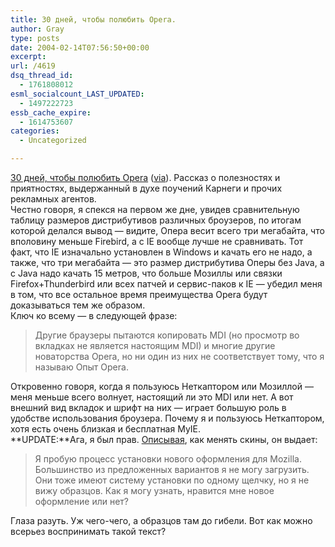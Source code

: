 ```yaml
---
title: 30 дней, чтобы полюбить Opera.
author: Gray
type: posts
date: 2004-02-14T07:56:50+00:00
excerpt:
url: /4619
dsq_thread_id:
  - 1761808012
esml_socialcount_LAST_UPDATED:
  - 1497222723
essb_cache_expire:
  - 1614753607
categories:
  - Uncategorized

---
```








<a href="http://tntluoma.com/opera/lover/7/ru/" target="_blank">30 дней, чтобы полюбить Opera</a> (<a href="http://www.daysleepersdesign.com/blog/archive/2004/02/13/30_aeie_oiau_ieieeaeoue_opera_7.html" target="_blank">via</a>). Рассказ о полезностях и приятностях, выдержанный в духе поучений Карнеги и прочих рекламных агентов.  
Честно говоря, я спекся на первом же дне, увидев сравнительную таблицу размеров дистрибутивов различных броузеров, по итогам которой делался вывод &#8212; видите, Опера весит всего три мегабайта, что вполовину меньше Firebird, а с IE вообще лучше не сравнивать. Тот факт, что IE изначально установлен в Windows и качать его не надо, а также, что три мегабайта &#8212; это размер дистрибутива Оперы без Java, а с Java надо качать 15 метров, что больше Мозиллы или связки Firefox+Thunderbird или всех патчей и сервис-паков к IE &#8212; убедил меня в том, что все остальное время преимущества Opera будут доказываться тем же образом.  
Ключ ко всему &#8212; в следующей фразе:

> Другие браузеры пытаются копировать MDI (но просмотр во вкладках не является настоящим MDI) и многие другие новаторства Opera, но ни один из них не соответствует тому, что я называю Опыт Opera.

Откровенно говоря, когда я пользуюсь Неткаптором или Мозиллой &#8212; меня меньше всего волнует, настоящий ли это MDI или нет. А вот внешний вид вкладок и шрифт на них &#8212; играет большую роль в удобстве использования броузера. Почему я и пользуюсь Неткаптором, хотя есть очень близкая и бесплатная MyIE.  
**UPDATE:**Ага, я был прав. <a href="http://tntluoma.com/opera/lover/7/02/ru/" target="_blank">Описывая</a>, как менять скины, он выдает:

> Я пробую процесс установки нового оформления для Mozilla. Большинство из предложенных вариантов я не могу загрузить. Они тоже имеют систему установки по одному щелчку, но я не вижу образцов. Как я могу узнать, нравится мне новое оформление или нет? 

Глаза разуть. Уж чего-чего, а образцов там до гибели. Вот как можно всерьез воспринимать такой текст?